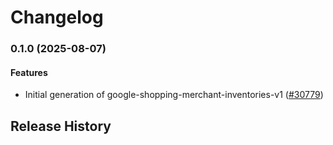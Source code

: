 # Changelog

### 0.1.0 (2025-08-07)

#### Features

* Initial generation of google-shopping-merchant-inventories-v1 ([#30779](https://github.com/googleapis/google-cloud-ruby/issues/30779)) 

## Release History
